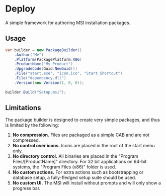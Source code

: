 # Deploy
A simple framework for authoring MSI installation packages.

## Usage
```csharp
var builder = new PackageBuilder()
	.Author("Me")
	.Platform(PackagePlatform.X86)
	.ProductName("My Product")
	.UpgradeCode(Guid.NewGuid())
	.File("start.exe", "icon.ico", "Start Shortcut")
	.File("dependency.dll")
	.Version(new Version(1, 0, 0));
	
builder.Build("Setup.msi");
```

## Limitations
The package builder is designed to create very simple packages, and thus is limited by the following:

1. **No compression.** Files are packaged as a simple CAB and are not compressed.
2. **No control over icons.** Icons are placed in the root of the start menu only.
3. **No directory control.** All binaries are placed in the "Program Files/[ProductName]" directory. For 32 bit applications on 64-bit systems, the "Program Files (x86)" folder is used.
4. **No custom actions.** For extra actions such as bootstrapping or database setup, a fully-fledged setup suite should be used.
5. **No custom UI.** The MSI will install without prompts and will only show a progress bar.
